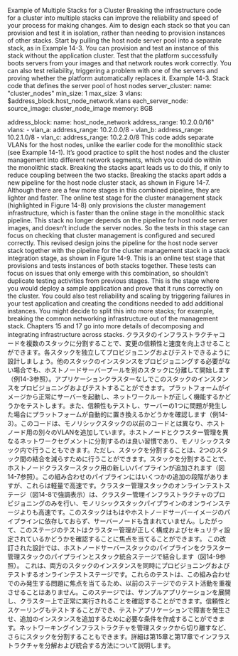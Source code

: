 Example of Multiple Stacks for a Cluster Breaking the infrastructure code for a cluster into multiple stacks can improve the reliability and speed of your process for making changes. Aim to design each stack so that you can provision and test it in isolation, rather than needing to provision instances of other stacks. Start by pulling the host node server pool into a separate stack, as in Example 14-3. You can provision and test an instance of this stack without the application cluster. Test that the platform successfully boots servers from your images and that network routes work correctly. You can also test reliability, triggering a problem with one of the servers and proving whether the platform automatically replaces it. Example 14-3. Stack code that defines the server pool of host nodes server_cluster:
name: "cluster_nodes"
min_size: 1
max_size: 3
vlans: $address_block.host_node_network.vlans
each_server_node:
source_image: cluster_node_image
memory: 8GB

address_block:
name: host_node_network
address_range: 10.2.0.0/16"
vlans: - vlan_a:
address_range: 10.2.0.0/8 - vlan_b:
address_range: 10.2.1.0/8 - vlan_c:
address_range: 10.2.2.0/8 This code adds separate VLANs for the host nodes, unlike the earlier code for the monolithic stack (see Example 14-1). It’s good practice to split the host nodes and the cluster management into different network segments, which you could do within the monolithic stack. Breaking the stacks apart leads us to do this, if only to reduce coupling between the two stacks. Breaking the stacks apart adds a new pipeline for the host node cluster stack, as shown in Figure 14-7.
Although there are a few more stages in this combined pipeline, they are lighter and faster. The online test stage for the cluster management stack (highlighted in Figure 14-8) only provisions the cluster management infrastructure, which is faster than the online stage in the monolithic stack pipeline. This stack no longer depends on the pipeline for host node server images, and doesn’t include the server nodes. So the tests in this stage can focus on checking that cluster management is configured and secured correctly.
This revised design joins the pipeline for the host node server stack together with the pipeline for the cluster management stack in a stack integration stage, as shown in Figure 14-9.
This is an online test stage that provisions and tests instances of both stacks together. These tests can focus on issues that only emerge with this combination, so shouldn’t duplicate testing activities from previous stages. This is the stage where you would deploy a sample application and prove that it runs correctly on the cluster. You could also test reliability and scaling by triggering failures in your test application and creating the conditions needed to add additional instances. You might decide to split this into more stacks; for example, breaking the common networking infrastructure out of the management stack. Chapters 15 and 17 go into more details of decomposing and integrating infrastructure across stacks.
クラスタのインフラストラクチャコードを複数のスタックに分割することで、変更の信頼性と速度を向上させることができます。各スタックを独立してプロビジョニングおよびテストできるように設計しましょう。他のスタックのインスタンスをプロビジョニングする必要がない場合でも、ホストノードサーバープールを別のスタックに分離して開始します（例14-3参照）。アプリケーションクラスターなしでこのスタックのインスタンスをプロビジョニングおよびテストすることができます。プラットフォームがイメージから正常にサーバーを起動し、ネットワークルートが正しく機能するかどうかをテストします。また、信頼性もテストし、サーバーの1つに問題が発生した場合にプラットフォームが自動的に置き換えるかどうかを確認します（例14-3）。このコードは、モノリシックスタックの以前のコードとは異なり、ホストノード用の別々のVLANを追加しています。ホストノードとクラスター管理を異なるネットワークセグメントに分割するのは良い習慣であり、モノリシックスタック内で行うこともできます。ただし、スタックを分割することは、2つのスタック間の結合を減らすために行うことができます。スタックを分割することで、ホストノードクラスタースタック用の新しいパイプラインが追加されます（図14-7参照）。この組み合わせのパイプラインにはいくつかの追加の段階がありますが、これらは軽量で高速です。クラスター管理スタックのオンラインテストステージ（図14-8で強調表示）は、クラスター管理インフラストラクチャのプロビジョニングのみを行い、モノリシックスタックパイプラインのオンラインステージよりも高速です。このスタックはもはやホストノードサーバーイメージのパイプラインに依存しておらず、サーバーノードも含まれていません。したがって、このステージのテストはクラスター管理が正しく構成およびセキュリティ設定されているかどうかを確認することに焦点を当てることができます。
この改訂された設計では、ホストノードサーバースタックのパイプラインをクラスター管理スタックのパイプラインとスタック統合ステージで結合します（図14-9参照）。
これは、両方のスタックのインスタンスを同時にプロビジョニングおよびテストするオンラインテストステージです。これらのテストは、この組み合わせでのみ発生する問題に焦点を当てるため、以前のステージでのテスト活動を重複させることはありません。このステージでは、サンプルアプリケーションを展開し、クラスター上で正常に実行されることを確認することができます。信頼性とスケーリングもテストすることができ、テストアプリケーションで障害を発生させ、追加のインスタンスを追加するために必要な条件を作成することができます。ネットワーキングインフラストラクチャを管理スタックから切り離すなど、さらにスタックを分割することもできます。詳細は第15章と第17章でインフラストラクチャを分解および統合する方法について説明します。